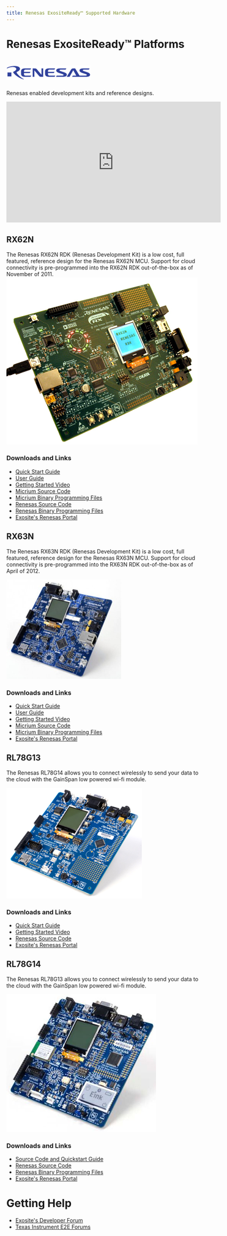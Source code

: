 ```yaml
---
title: Renesas ExositeReady™ Supported Hardware
---
```


# Renesas ExositeReady™ Platforms

# ![Renesas](../assets/renesas_logo.png)

Renesas enabled development kits and reference designs.

<iframe width="560" height="315" src="https://www.youtube.com/embed/RnrVwSCp30s" frameborder="0" allowfullscreen></iframe>


## RX62N
The Renesas RX62N RDK (Renesas Development Kit) is a low cost, full featured, reference design for the Renesas RX62N MCU. Support for cloud connectivity is pre-programmed into the RX62N RDK out-of-the-box as of November of 2011.
![RX62N](assets/rx62n.jpg)


### Downloads and Links
* [Quick Start Guide](http://support.exosite.com/hc/en-us/article_attachments/200022439/rx62n_rdk_quick_start_guide_low_res.pdf")
* [User Guide](http://support.exosite.com/hc/en-us/article_attachments/200066834/Exosite_Users_Guide_for_Renesas_RX_RDK_revB.pdf)
* [Getting Started Video](http://www.youtube.com/watch?v=RnrVwSCp30s)
* [Micrium Source Code](https://github.com/exosite-garage/micrium_gnurx_cloud)
* [Micrium Binary Programming Files](https://github.com/exosite-garage/micrium_gnurx_cloud/downloads)
* [Renesas Source Code](https://github.com/exosite-garage/uip_rx62n_cloud)
* [Renesas Binary Programming Files](https://github.com/exosite-garage/uip_rx62n_cloud/downloads)
* [Exosite's Renesas Portal](https://renesas.exosite.com/)


## RX63N
The Renesas RX63N RDK (Renesas Development Kit) is a low cost, full featured, reference design for the Renesas RX63N MCU. Support for cloud connectivity is pre-programmed into the RX63N RDK out-of-the-box as of April of 2012.

![RX63N](assets/rx63n.jpg)

### Downloads and Links
* [Quick Start Guide](http://support.exosite.com/hc/en-us/article_attachments/200022439/rx62n_rdk_quick_start_guide_low_res.pdf")
* [User Guide](http://support.exosite.com/hc/en-us/article_attachments/200066834/Exosite_Users_Guide_for_Renesas_RX_RDK_revB.pdf)
* [Getting Started Video](http://www.youtube.com/watch?v=RnrVwSCp30s)
* [Micrium Source Code](https://github.com/exosite-garage/micrium_hewrx_rx63n_cloud)
* [Micrium Binary Programming Files](https://github.com/exosite-garage/micrium_hewrx_rx63n_cloud/downloads)
* [Exosite's Renesas Portal](https://renesas.exosite.com/)


## RL78G13
The Renesas RL78G14 allows you to connect wirelessly to send your data to the cloud with the GainSpan low powered wi-fi module.

![rdkrl78](assets/rdkrl78.jpg)

### Downloads and Links
* [Quick Start Guide](http://support.exosite.com/hc/en-us/article_attachments/200079650/rl78_quick_start_guide.pdf")
* [Getting Started Video](http://www.youtube.com/watch?v=RnrVwSCp30s)
* [Renesas Source Code](https://github.com/exosite-garage/gs_rl78_cloud)
* [Exosite's Renesas Portal](https://renesas.exosite.com/)


## RL78G14
The Renesas RL78G13 allows you to connect wirelessly to send your data to the cloud with the GainSpan low powered wi-fi module.

![rdkrl78g14](assets/rdkrl78g14.jpg)


### Downloads and Links
* [Source Code and Quickstart Guide](https://github.com/exosite-garage/rl78g14_gs_cloud")
* [Renesas Source Code](https://github.com/exosite-garage/gs_rl78_cloud)
* [Renesas Binary Programming Files](https://github.com/exosite-garage/rl78g14_gs_cloud/downloads)
* [Exosite's Renesas Portal](https://renesas.exosite.com/)



# Getting Help

* [Exosite's Developer Forum](https://community.exosite.com/c/hardware-platforms)
* [Texas Instrument E2E Forums](http://e2e.ti.com/support/wireless_connectivity/simplelink_wifi_cc31xx_cc32xx/f/968)
